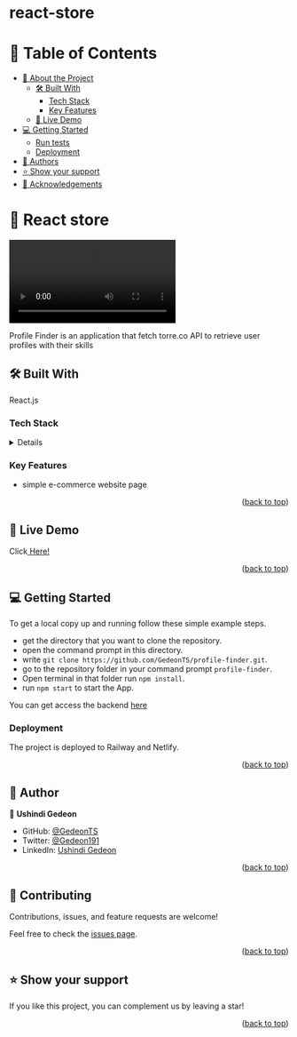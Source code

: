 # react-store


# 📗 Table of Contents

- [📖 About the Project](#about-project)
  - [🛠 Built With](#built-with)
    - [Tech Stack](#tech-stack)
    - [Key Features](#key-features)
  - [🚀 Live Demo](#live-demo)
- [💻 Getting Started](#getting-started)
  - [Run tests](#run-tests)
  - [Deployment](#triangular_flag_on_post-deployment)
- [👥 Authors](#authors)
- [⭐️ Show your support](#support)
- [🙏 Acknowledgements](#acknowledgements)


# 📖 React store <a name="about-project"></a>
<video src="https://github.com/GedeonTS/react-store/assets/97834160/57c4781c-fab9-4684-b85d-d1256ff10ab5"><video />



Profile Finder is an application that fetch torre.co API to retrieve user profiles with their skills

## 🛠 Built With <a name="built-with"></a>
React.js
### Tech Stack <a name="tech-stack"></a>

<details>


    <a href="https://react.dev/">React.js</a><
 
</details>




<!-- Features -->

### Key Features <a name="key-features"></a>


- simple e-commerce website page


<p align="right">(<a href="#readme-top">back to top</a>)</p>

<!-- LIVE DEMO -->

## 🚀 Live Demo <a name="live-demo"></a>

Click[ Here!](https://react-store-knat2gz4q-gedeonts.vercel.app/)

<p align="right">(<a href="#readme-top">back to top</a>)</p>

<!-- GETTING STARTED -->

## 💻 Getting Started <a name="getting-started"></a>


To get a local copy up and running follow these simple example steps.

- get the directory that you want to clone the repository.
- open the command prompt in this directory.
- write `git clone https://github.com/GedeonTS/profile-finder.git`.
- go to the repository folder in your command prompt `profile-finder`.
- Open terminal in that folder run `npm install`.
- run `npm start` to start the App.

You can get access the backend [here](https://github.com/GedeonTS/bio-endpoint)




### Deployment
The project is deployed to Railway and Netlify.

<p align="right">(<a href="#readme-top">back to top</a>)</p>

<!-- AUTHORS -->

## 👥 Author <a name="authors"></a>


👤 **Ushindi Gedeon**

- GitHub: [@GedeonTS](https://github.com/GedeonTS)
- Twitter: [@Gedeon191](https://twitter.com/Gedeon191)
- LinkedIn: [Ushindi Gedeon](https://linkedin.com/in/ushindi-gedeon)


<p align="right">(<a href="#readme-top">back to top</a>)</p>


## 🤝 Contributing <a name="contributing"></a>

Contributions, issues, and feature requests are welcome!

Feel free to check the [issues page](../../issues/).

<p align="right">(<a href="#readme-top">back to top</a>)</p>


## ⭐️ Show your support <a name="support"></a>



If you like this project, you can complement us by leaving a star!

<p align="right">(<a href="#readme-top">back to top</a>)</p>


